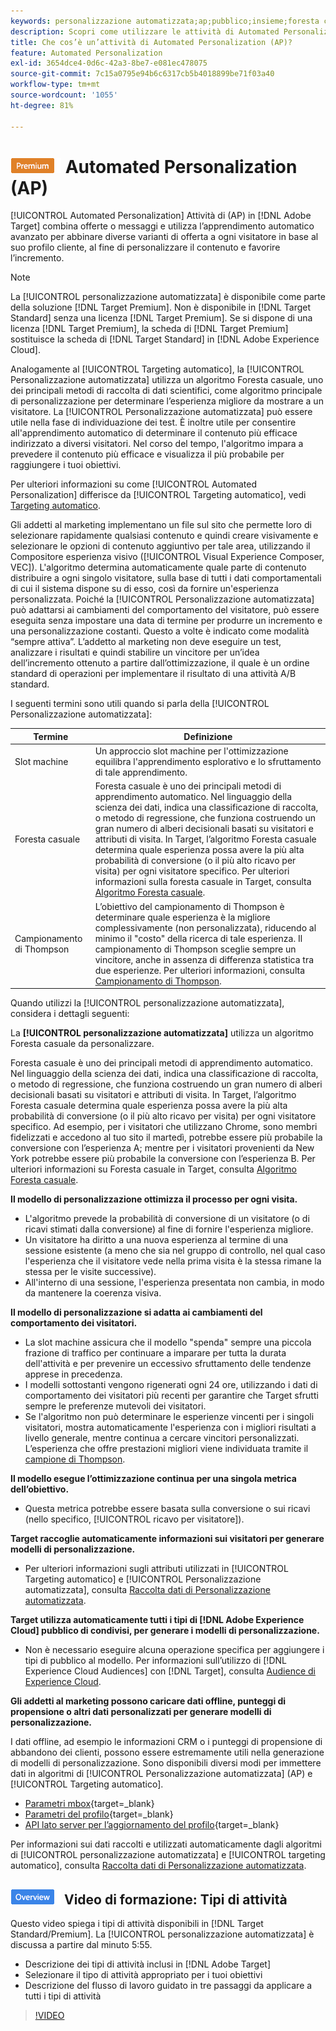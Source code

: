 ```yaml
---
keywords: personalizzazione automatizzata;ap;pubblico;insieme;foresta casuale;slot multi-armed;thompson sampling;ml;machine learning
description: Scopri come utilizzare le attività di Automated Personalization (AP) in Adobe [!DNL Target] che utilizzano l’apprendimento automatico avanzato per abbinare diverse varianti di offerta a ogni visitatore.
title: Che cos’è un’attività di Automated Personalization (AP)?
feature: Automated Personalization
exl-id: 3654dce4-0d6c-42a3-8be7-e081ec478075
source-git-commit: 7c15a0795e94b6c6317cb5b4018899be71f03a40
workflow-type: tm+mt
source-wordcount: '1055'
ht-degree: 81%

---
```


# ![PREMIUM](/help/main/assets/premium.png) Automated Personalization (AP)

[!UICONTROL Automated Personalization] Attività di (AP) in [!DNL Adobe Target] combina offerte o messaggi e utilizza l’apprendimento automatico avanzato per abbinare diverse varianti di offerta a ogni visitatore in base al suo profilo cliente, al fine di personalizzare il contenuto e favorire l’incremento.

>[!NOTE]
>
>La [!UICONTROL personalizzazione automatizzata] è disponibile come parte della soluzione [!DNL Target Premium]. Non è disponibile in [!DNL Target Standard] senza una licenza [!DNL Target Premium]. Se si dispone di una licenza [!DNL Target Premium], la scheda di [!DNL Target Premium] sostituisce la scheda di [!DNL Target Standard] in [!DNL Adobe Experience Cloud].

Analogamente al [!UICONTROL Targeting automatico], la [!UICONTROL Personalizzazione automatizzata] utilizza un algoritmo Foresta casuale, uno dei principali metodi di raccolta di dati scientifici, come algoritmo principale di personalizzazione per determinare l’esperienza migliore da mostrare a un visitatore. La [!UICONTROL Personalizzazione automatizzata] può essere utile nella fase di individuazione dei test. È inoltre utile per consentire all&#39;apprendimento automatico di determinare il contenuto più efficace indirizzato a diversi visitatori. Nel corso del tempo, l&#39;algoritmo impara a prevedere il contenuto più efficace e visualizza il più probabile per raggiungere i tuoi obiettivi.

Per ulteriori informazioni su come [!UICONTROL Automated Personalization] differisce da [!UICONTROL Targeting automatico], vedi [Targeting automatico](/help/main/c-activities/auto-target/auto-target-to-optimize.md).

Gli addetti al marketing implementano un file sul sito che permette loro di selezionare rapidamente qualsiasi contenuto e quindi creare visivamente e selezionare le opzioni di contenuto aggiuntivo per tale area, utilizzando il Compositore esperienza visivo ([!UICONTROL Visual Experience Composer, VEC]). L&#39;algoritmo determina automaticamente quale parte di contenuto distribuire a ogni singolo visitatore, sulla base di tutti i dati comportamentali di cui il sistema dispone su di esso, così da fornire un&#39;esperienza personalizzata. Poiché la [!UICONTROL Personalizzazione automatizzata] può adattarsi ai cambiamenti del comportamento del visitatore, può essere eseguita senza impostare una data di termine per produrre un incremento e una personalizzazione costanti. Questo a volte è indicato come modalità “sempre attiva”. L’addetto al marketing non deve eseguire un test, analizzare i risultati e quindi stabilire un vincitore per un’idea dell’incremento ottenuto a partire dall’ottimizzazione, il quale è un ordine standard di operazioni per implementare il risultato di una attività A/B standard.

I seguenti termini sono utili quando si parla della [!UICONTROL Personalizzazione automatizzata]:

| Termine | Definizione |
|---|---|
| Slot machine | Un approccio slot machine per l&#39;ottimizzazione equilibra l&#39;apprendimento esplorativo e lo sfruttamento di tale apprendimento. |
| Foresta casuale | Foresta casuale è uno dei principali metodi di apprendimento automatico. Nel linguaggio della scienza dei dati, indica una classificazione di raccolta, o metodo di regressione, che funziona costruendo un gran numero di alberi decisionali basati su visitatori e attributi di visita. In Target, l’algoritmo Foresta casuale determina quale esperienza possa avere la più alta probabilità di conversione (o il più alto ricavo per visita) per ogni visitatore specifico. Per ulteriori informazioni sulla foresta casuale in Target, consulta [Algoritmo Foresta casuale](/help/main/c-activities/t-automated-personalization/algo-random-forest.md). |
| Campionamento di Thompson | L’obiettivo del campionamento di Thompson è determinare quale esperienza è la migliore complessivamente (non personalizzata), riducendo al minimo il &quot;costo&quot; della ricerca di tale esperienza. Il campionamento di Thompson sceglie sempre un vincitore, anche in assenza di differenza statistica tra due esperienze. Per ulteriori informazioni, consulta [Campionamento di Thompson](https://en.wikipedia.org/wiki/Thompson_sampling). |

Quando utilizzi la [!UICONTROL personalizzazione automatizzata], considera i dettagli seguenti:

La **[!UICONTROL personalizzazione automatizzata]** utilizza un algoritmo Foresta casuale da personalizzare.

Foresta casuale è uno dei principali metodi di apprendimento automatico. Nel linguaggio della scienza dei dati, indica una classificazione di raccolta, o metodo di regressione, che funziona costruendo un gran numero di alberi decisionali basati su visitatori e attributi di visita. In Target, l’algoritmo Foresta casuale determina quale esperienza possa avere la più alta probabilità di conversione (o il più alto ricavo per visita) per ogni visitatore specifico. Ad esempio, per i visitatori che utilizzano Chrome, sono membri fidelizzati e accedono al tuo sito il martedì, potrebbe essere più probabile la conversione con l’esperienza A; mentre per i visitatori provenienti da New York potrebbe essere più probabile la conversione con l’esperienza B. Per ulteriori informazioni su Foresta casuale in Target, consulta [Algoritmo Foresta casuale](/help/main/c-activities/t-automated-personalization/algo-random-forest.md).

**Il modello di personalizzazione ottimizza il processo per ogni visita.**

* L&#39;algoritmo prevede la probabilità di conversione di un visitatore (o di ricavi stimati dalla conversione) al fine di fornire l&#39;esperienza migliore.
* Un visitatore ha diritto a una nuova esperienza al termine di una sessione esistente (a meno che sia nel gruppo di controllo, nel qual caso l&#39;esperienza che il visitatore vede nella prima visita è la stessa rimane la stessa per le visite successive).
* All&#39;interno di una sessione, l&#39;esperienza presentata non cambia, in modo da mantenere la coerenza visiva.

**Il modello di personalizzazione si adatta ai cambiamenti del comportamento dei visitatori.**

* La slot machine assicura che il modello &quot;spenda&quot; sempre una piccola frazione di traffico per continuare a imparare per tutta la durata dell&#39;attività e per prevenire un eccessivo sfruttamento delle tendenze apprese in precedenza.
* I modelli sottostanti vengono rigenerati ogni 24 ore, utilizzando i dati di comportamento dei visitatori più recenti per garantire che Target sfrutti sempre le preferenze mutevoli dei visitatori.
* Se l&#39;algoritmo non può determinare le esperienze vincenti per i singoli visitatori, mostra automaticamente l&#39;esperienza con i migliori risultati a livello generale, mentre continua a cercare vincitori personalizzati. L’esperienza che offre prestazioni migliori viene individuata tramite il [campione di Thompson](https://en.wikipedia.org/wiki/Thompson_sampling).

**Il modello esegue l’ottimizzazione continua per una singola metrica dell’obiettivo.**

* Questa metrica potrebbe essere basata sulla conversione o sui ricavi (nello specifico, [!UICONTROL ricavo per visitatore]).

**Target raccoglie automaticamente informazioni sui visitatori per generare modelli di personalizzazione.**

* Per ulteriori informazioni sugli attributi utilizzati in [!UICONTROL Targeting automatico] e [!UICONTROL Personalizzazione automatizzata], consulta [Raccolta dati di Personalizzazione automatizzata](/help/main/c-activities/t-automated-personalization/ap-data.md).

**Target utilizza automaticamente tutti i tipi di [!DNL Adobe Experience Cloud] pubblico di condivisi, per generare i modelli di personalizzazione.**

* Non è necessario eseguire alcuna operazione specifica per aggiungere i tipi di pubblico al modello. Per informazioni sull’utilizzo di [!DNL Experience Cloud Audiences] con [!DNL Target], consulta [Audience di Experience Cloud](/help/main/c-integrating-target-with-mac/mmp.md).

**Gli addetti al marketing possono caricare dati offline, punteggi di propensione o altri dati personalizzati per generare modelli di personalizzazione.**

I dati offline, ad esempio le informazioni CRM o i punteggi di propensione di abbandono dei clienti, possono essere estremamente utili nella generazione di modelli di personalizzazione. Sono disponibili diversi modi per immettere dati in algoritmi di [!UICONTROL Personalizzazione automatizzata] (AP) e [!UICONTROL Targeting automatico].

* [Parametri mbox](https://experienceleague.corp.adobe.com/docs/target-dev/developer/implementation/methods/methods-to-get-data-into-target.html){target=_blank}
* [Parametri del profilo](https://experienceleague.corp.adobe.com/docs/target-dev/developer/implementation/methods/methods-to-get-data-into-target.html){target=_blank}
* [API lato server per lʼaggiornamento del profilo](https://experienceleague.corp.adobe.com/docs/target-dev/developer/implementation/methods/methods-to-get-data-into-target.html){target=_blank}

Per informazioni sui dati raccolti e utilizzati automaticamente dagli algoritmi di [!UICONTROL personalizzazione automatizzata] e [!UICONTROL targeting automatico], consulta [Raccolta dati di Personalizzazione automatizzata](/help/main/c-activities/t-automated-personalization/ap-data.md).

## ![Badge panoramica](/help/main/assets/overview.png) Video di formazione: Tipi di attività

Questo video spiega i tipi di attività disponibili in [!DNL Target Standard/Premium]. La [!UICONTROL personalizzazione automatizzata] è discussa a partire dal minuto 5:55.

* Descrizione dei tipi di attività inclusi in [!DNL Adobe Target]
* Selezionare il tipo di attività appropriato per i tuoi obiettivi
* Descrizione del flusso di lavoro guidato in tre passaggi da applicare a tutti i tipi di attività

>[!VIDEO](https://video.tv.adobe.com/v/17386)
